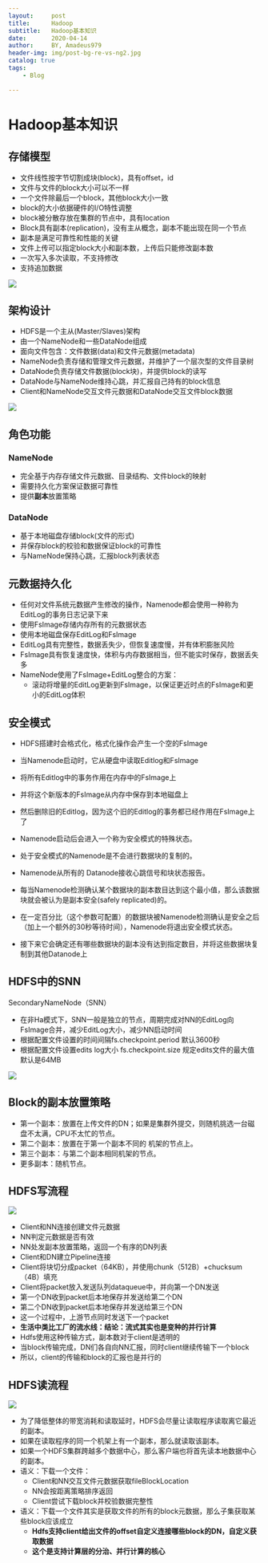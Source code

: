 ```yaml
---
layout:     post
title:      Hadoop
subtitle:   Hadoop基本知识
date:       2020-04-14
author:     BY, Amadeus979
header-img: img/post-bg-re-vs-ng2.jpg
catalog: true
tags:
    - Blog

---
```




# Hadoop基本知识

## 存储模型

- 文件线性按字节切割成块(block)，具有offset，id
- 文件与文件的block大小可以不一样
- 一个文件除最后一个block，其他block大小一致
- block的大小依据硬件的I/O特性调整
- block被分散存放在集群的节点中，具有location
- Block具有副本(replication)，没有主从概念，副本不能出现在同一个节点
- 副本是满足可靠性和性能的关键
- 文件上传可以指定block大小和副本数，上传后只能修改副本数
- 一次写入多次读取，不支持修改
- 支持追加数据

![](https://raw.githubusercontent.com/Amadeus979/CloudImage/main/img/image-20201202144546538.png)

## 架构设计

- HDFS是一个主从(Master/Slaves)架构
- 由一个NameNode和一些DataNode组成
- 面向文件包含：文件数据(data)和文件元数据(metadata)
- NameNode负责存储和管理文件元数据，并维护了一个层次型的文件目录树
- DataNode负责存储文件数据(block块)，并提供block的读写
- DataNode与NameNode维持心跳，并汇报自己持有的block信息
- Client和NameNode交互文件元数据和DataNode交互文件block数据

![](https://raw.githubusercontent.com/Amadeus979/CloudImage/main/img/image-20201202144623708.png)

## 角色功能

### NameNode

- 完全基于内存存储文件元数据、目录结构、文件block的映射
- 需要持久化方案保证数据可靠性
- 提供**副本**放置策略
### DataNode
- 基于本地磁盘存储block(文件的形式)
- 并保存block的校验和数据保证block的可靠性
- 与NameNode保持心跳，汇报block列表状态

## 元数据持久化

- 任何对文件系统元数据产生修改的操作，Namenode都会使用一种称为EditLog的事务日志记录下来
- 使用FsImage存储内存所有的元数据状态
- 使用本地磁盘保存EditLog和FsImage
- EditLog具有完整性，数据丢失少，但恢复速度慢，并有体积膨胀风险
- FsImage具有恢复速度快，体积与内存数据相当，但不能实时保存，数据丢失多
- NameNode使用了FsImage+EditLog整合的方案：
  - 滚动将增量的EditLog更新到FsImage，以保证更近时点的FsImage和更小的EditLog体积

## 安全模式

- HDFS搭建时会格式化，格式化操作会产生一个空的FsImage
- 当Namenode启动时，它从硬盘中读取Editlog和FsImage
- 将所有Editlog中的事务作用在内存中的FsImage上
- 并将这个新版本的FsImage从内存中保存到本地磁盘上
- 然后删除旧的Editlog，因为这个旧的Editlog的事务都已经作用在FsImage上了

- Namenode启动后会进入一个称为安全模式的特殊状态。
- 处于安全模式的Namenode是不会进行数据块的复制的。
- Namenode从所有的 Datanode接收心跳信号和块状态报告。
- 每当Namenode检测确认某个数据块的副本数目达到这个最小值，那么该数据块就会被认为是副本安全(safely replicated)的。
- 在一定百分比（这个参数可配置）的数据块被Namenode检测确认是安全之后（加上一个额外的30秒等待时间），Namenode将退出安全模式状态。
- 接下来它会确定还有哪些数据块的副本没有达到指定数目，并将这些数据块复制到其他Datanode上

## HDFS中的SNN

SecondaryNameNode（SNN）

- 在非Ha模式下，SNN一般是独立的节点，周期完成对NN的EditLog向FsImage合并，减少EditLog大小，减少NN启动时间
- 根据配置文件设置的时间间隔fs.checkpoint.period  默认3600秒
- 根据配置文件设置edits log大小 fs.checkpoint.size 规定edits文件的最大值默认是64MB

![](https://raw.githubusercontent.com/Amadeus979/CloudImage/main/img/image-20201202144850083.png)

## Block的副本放置策略

- 第一个副本：放置在上传文件的DN；如果是集群外提交，则随机挑选一台磁盘不太满，CPU不太忙的节点。
- 第二个副本：放置在于第一个副本不同的 机架的节点上。
- 第三个副本：与第二个副本相同机架的节点。
- 更多副本：随机节点。

## HDFS写流程

![](https://raw.githubusercontent.com/Amadeus979/CloudImage/main/img/image-20201202144921986.png)

- Client和NN连接创建文件元数据
- NN判定元数据是否有效
- NN处发副本放置策略，返回一个有序的DN列表
- Client和DN建立Pipeline连接
- Client将块切分成packet（64KB），并使用chunk（512B）+chucksum（4B）填充
- Client将packet放入发送队列dataqueue中，并向第一个DN发送
- 第一个DN收到packet后本地保存并发送给第二个DN
- 第二个DN收到packet后本地保存并发送给第三个DN
- 这一个过程中，上游节点同时发送下一个packet
- **生活中类比工厂的流水线：结论：流式其实也是变种的并行计算**
- Hdfs使用这种传输方式，副本数对于client是透明的
- 当block传输完成，DN们各自向NN汇报，同时client继续传输下一个block
- 所以，client的传输和block的汇报也是并行的

## HDFS读流程

![](https://raw.githubusercontent.com/Amadeus979/CloudImage/main/img/image-20201202144958666.png)

- 为了降低整体的带宽消耗和读取延时，HDFS会尽量让读取程序读取离它最近的副本。
- 如果在读取程序的同一个机架上有一个副本，那么就读取该副本。
- 如果一个HDFS集群跨越多个数据中心，那么客户端也将首先读本地数据中心的副本。
- 语义：下载一个文件：
  - Client和NN交互文件元数据获取fileBlockLocation
  - NN会按距离策略排序返回
  - Client尝试下载block并校验数据完整性
- 语义：下载一个文件其实是获取文件的所有的block元数据，那么子集获取某些block应该成立
  - **Hdfs支持client给出文件的offset自定义连接哪些block的DN，自定义获取数据**
  - **这个是支持计算层的分治、并行计算的核心**